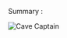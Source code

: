 Summary :



![Cave Captain](https://larzm42.github.io/dom5inspector/images/sprites/1445_1.png "Cave Captain")
